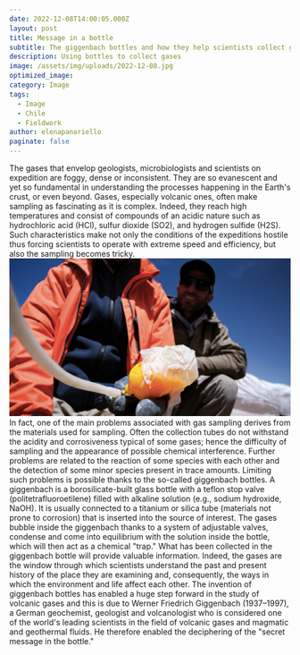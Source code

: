 ```yaml
---
date: 2022-12-08T14:00:05.000Z
layout: post
title: Message in a bottle
subtitle: The giggenbach bottles and how they help scientists collect gases in the field
description: Using bottles to collect gases
image: /assets/img/uploads/2022-12-08.jpg
optimized_image:
category: Image
tags:
  - Image
  - Chile
  - Fieldwork
author: elenapanariello
paginate: false
---
```

The gases that envelop geologists, microbiologists and scientists on expedition are foggy, dense or inconsistent. They are so evanescent and yet so fundamental in understanding the processes happening in the Earth's crust, or even beyond.
Gases, especially volcanic ones, often make sampling as fascinating as it is complex. Indeed, they reach high temperatures and consist of compounds of an acidic nature such as hydrochloric acid (HCl), sulfur dioxide (SO2), and hydrogen sulfide (H2S). 
Such characteristics make not only the conditions of the expeditions hostile thus forcing scientists to operate with extreme speed and efficiency, but also the sampling becomes tricky.  
![Alt text](/assets/img/uploads/2022-12-08-2.jpg "Researchers collecting gases in a fumarole in Chile. Ph credit: Jacopo Pasotti")
In fact, one of the main problems associated with gas sampling derives from the materials used for sampling. 
Often the collection tubes do not withstand the acidity and corrosiveness typical of some gases; hence the difficulty of sampling and the appearance of possible chemical interference. Further problems are related to the reaction of some species with each other and the detection of some minor species present in trace amounts.
Limiting such problems is possible thanks to the so-called giggenbach bottles. 
A giggenbach is a borosilicate-built glass bottle with a teflon stop valve (politetrafluoroetilene) filled with alkaline solution (e.g., sodium hydroxide, NaOH). It is usually connected to a titanium or silica tube (materials not prone to corrosion) that is inserted into the source of interest. The gases bubble inside the giggenbach thanks to a system of adjustable valves, condense and come into equilibrium with the solution inside the bottle, which will then act as a chemical "trap."
What has been collected in the giggenbach bottle will provide valuable information. Indeed, the gases are the window through which scientists understand the past and present history of the place they are examining and, consequently, the ways in which the environment and life affect each other.
The invention of giggenbach bottles has enabled a huge step forward in the study of volcanic gases and this is due to Werner Friedrich Giggenbach (1937–1997), a German geochemist, geologist and volcanologist who is considered one of the world's leading scientists in the field of volcanic gases and magmatic and geothermal fluids. He therefore enabled the deciphering of the "secret message in the bottle."
